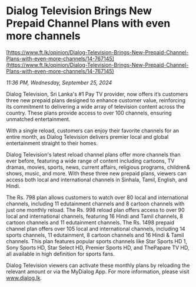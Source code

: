 # Dialog Television Brings New Prepaid Channel Plans with even more channels

[https://www.ft.lk/opinion/Dialog-Television-Brings-New-Prepaid-Channel-Plans-with-even-more-channels/14-767145](https://www.ft.lk/opinion/Dialog-Television-Brings-New-Prepaid-Channel-Plans-with-even-more-channels/14-767145)

*11:36 PM, Wednesday, September 25, 2024*

Dialog Television, Sri Lanka's #1 Pay TV provider, now offers it’s customers three new prepaid plans designed to enhance customer value, reinforcing its commitment to delivering a wide array of television content across the country. These plans provide access to over 100 channels, ensuring unmatched entertainment.

With a single reload, customers can enjoy their favorite channels for an entire month, as Dialog Television delivers premier local and global entertainment straight to their homes.

Dialog Television's latest reload channel plans offer more channels than ever before, featuring a wide range of content including cartoons, TV dramas, movies, sports, news, current affairs, religious programs, children& shows, music, and more. With these three new prepaid plans, viewers can access both local and international channels in Sinhala, Tamil, English, and Hindi.

The Rs. 798 plan allows customers to watch over 80 local and international channels, including 11 edutainment channels and 8 cartoon channels with just one monthly reload. The Rs. 998 reload plan offers access to over 90 local and international channels, featuring 16 Hindi and Tamil channels, 8 cartoon channels and 11 edutainment channels. The Rs. 1498 prepaid channel plan offers over 105 local and international channels, including 14 sports channels, 11 edutainment, 8 cartoon channels and 16 Hindi &amp; Tamil channels. This plan features popular sports channels like Star Sports HD 1, Sony Sports HD, Star Select HD, Premier Sports HD, and ThePapare TV HD, all available in high definition for sports fans.

Dialog Television viewers can activate these monthly plans by reloading the relevant amount or via the MyDialog App. For more information, please visit www.dialog.lk.

